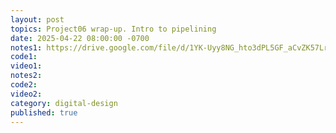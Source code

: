```yaml
---
layout: post
topics: Project06 wrap-up. Intro to pipelining
date: 2025-04-22 08:00:00 -0700
notes1: https://drive.google.com/file/d/1YK-Uyy8NG_hto3dPL5GF_aCvZK57LrWR/view?usp=sharing
code1: 
video1: 
notes2: 
code2: 
video2: 
category: digital-design
published: true
---
```

